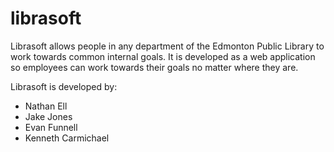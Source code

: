# librasoft

Librasoft allows people in any department of the Edmonton Public Library to work towards common internal goals. It is developed as a web application so employees can work towards their goals no matter where they are.

Librasoft is developed by:

 - Nathan Ell
 - Jake Jones
 - Evan Funnell
 - Kenneth Carmichael
